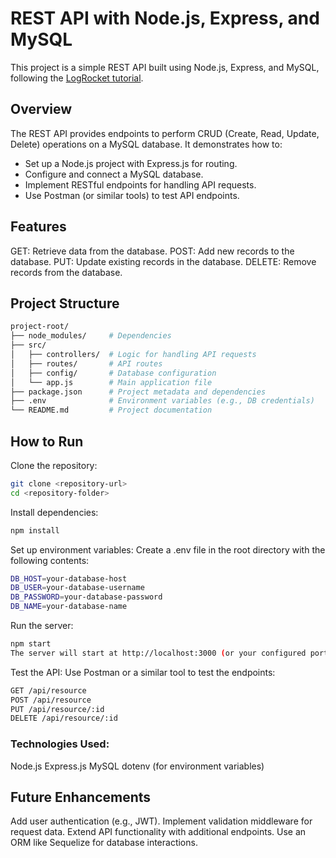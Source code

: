# REST API with Node.js, Express, and MySQL
This project is a simple REST API built using Node.js, Express, and MySQL, following the [LogRocket tutorial](https://blog.logrocket.com/build-rest-api-node-express-mysql/).

## Overview
The REST API provides endpoints to perform CRUD (Create, Read, Update, Delete) operations on a MySQL database. It demonstrates how to:

- Set up a Node.js project with Express.js for routing.
- Configure and connect a MySQL database.
- Implement RESTful endpoints for handling API requests.
- Use Postman (or similar tools) to test API endpoints.
  
## Features
GET: Retrieve data from the database.
POST: Add new records to the database.
PUT: Update existing records in the database.
DELETE: Remove records from the database.

## Project Structure

```bash
project-root/
├── node_modules/     # Dependencies
├── src/
│   ├── controllers/  # Logic for handling API requests
│   ├── routes/       # API routes
│   ├── config/       # Database configuration
│   └── app.js        # Main application file
├── package.json      # Project metadata and dependencies
├── .env              # Environment variables (e.g., DB credentials)
└── README.md         # Project documentation
```

## How to Run

Clone the repository:
```bash
git clone <repository-url>
cd <repository-folder>
```

Install dependencies:
```bash
npm install
```

Set up environment variables: Create a .env file in the root directory with the following contents:
```bash
DB_HOST=your-database-host
DB_USER=your-database-username
DB_PASSWORD=your-database-password
DB_NAME=your-database-name
```
Run the server:
```bash
npm start
The server will start at http://localhost:3000 (or your configured port)
```
Test the API: Use Postman or a similar tool to test the endpoints:

```bash
GET /api/resource
POST /api/resource
PUT /api/resource/:id
DELETE /api/resource/:id
```

### Technologies Used:
Node.js
Express.js
MySQL
dotenv (for environment variables)

## Future Enhancements
Add user authentication (e.g., JWT).
Implement validation middleware for request data.
Extend API functionality with additional endpoints.
Use an ORM like Sequelize for database interactions.
